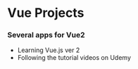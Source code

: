 # Vue Projects

### Several apps for Vue2
* Learning Vue.js ver 2
* Following the tutorial videos on Udemy
